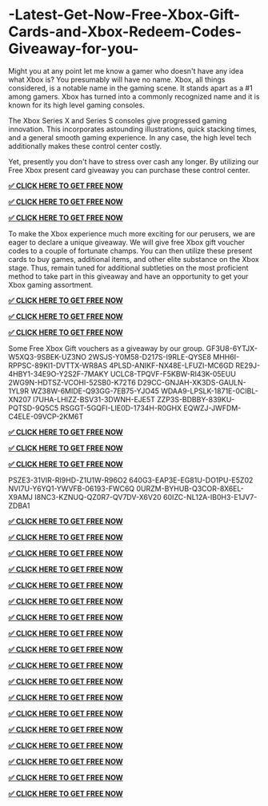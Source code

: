 # -Latest-Get-Now-Free-Xbox-Gift-Cards-and-Xbox-Redeem-Codes-Giveaway-for-you-

Might you at any point let me know a gamer who doesn't have any idea what Xbox is? You presumably will have no name. Xbox, all things considered, is a notable name in the gaming scene. It stands apart as a #1 among gamers. Xbox has turned into a commonly recognized name and it is known for its high level gaming consoles.

The Xbox Series X and Series S consoles give progressed gaming innovation. This incorporates astounding illustrations, quick stacking times, and a general smooth gaming experience. In any case, the high level tech additionally makes these control center costly.

Yet, presently you don't have to stress over cash any longer. By utilizing our Free Xbox present card giveaway you can purchase these control center.

**[✅ CLICK HERE TO GET FREE NOW](https://tinyurl.com/newxboxcodesget-ndfghht)**

**[✅ CLICK HERE TO GET FREE NOW](https://tinyurl.com/newxboxcodesget-ndfghht)**

**[✅ CLICK HERE TO GET FREE NOW](https://tinyurl.com/newxboxcodesget-ndfghht)**


To make the Xbox experience much more exciting for our perusers, we are eager to declare a unique giveaway. We will give free Xbox gift voucher codes to a couple of fortunate champs. You can then utilize these present cards to buy games, additional items, and other elite substance on the Xbox stage. Thus, remain tuned for additional subtleties on the most proficient method to take part in this giveaway and have an opportunity to get your Xbox gaming assortment.

**[✅ CLICK HERE TO GET FREE NOW](https://tinyurl.com/newxboxcodesget-ndfghht)**

**[✅ CLICK HERE TO GET FREE NOW](https://tinyurl.com/newxboxcodesget-ndfghht)**

**[✅ CLICK HERE TO GET FREE NOW](https://tinyurl.com/newxboxcodesget-ndfghht)**


Some Free Xbox Gift vouchers as a giveaway by our group.
GF3U8-6YTJX-W5XQ3-9SBEK-UZ3NO
2WSJS-Y0M58-D217S-I9RLE-QYSE8
MHH6I-RPPSC-89KI1-DVTTX-WR8AS
4PLSD-ANIKF-NX48E-LFUZI-MC6GD
RE29J-4HBY1-34E9O-Y2S2F-7MAKY
UCLC8-TPQVF-F5KBW-RI43K-05EUU
2WG9N-HDTSZ-VCOHI-52SB0-K72T6
D29CC-GNJAH-XK3DS-GAULN-1YL9R
WZ38W-6MIDE-Q93GG-7EB75-YJO45
WDAA9-LPSLK-1871E-0CIBL-XN207
I7UHA-LHIZZ-BSV31-3DWNH-EJE5T
ZZP3S-BDBBY-839KU-PQTSD-9Q5C5
RSGGT-5GQFI-LIE0D-1734H-R0GHX
EQWZJ-JWFDM-C4ELE-09VCP-2KM6T

**[✅ CLICK HERE TO GET FREE NOW](https://tinyurl.com/newxboxcodesget-ndfghht)**

**[✅ CLICK HERE TO GET FREE NOW](https://tinyurl.com/newxboxcodesget-ndfghht)**

**[✅ CLICK HERE TO GET FREE NOW](https://tinyurl.com/newxboxcodesget-ndfghht)**


PSZE3-31VIR-RI9HD-Z1U1W-R96O2
640G3-EAP3E-EG81U-DO1PU-E5Z02
NVI7U-Y6YQ1-YWVFB-06193-FWC6Q
0URZM-BYHUB-Q3COR-8X6EL-X9AMJ
I8NC3-KZNUQ-QZ0R7-QV7DV-X6V20
60IZC-NL12A-IB0H3-E1JV7-ZDBA1

**[✅ CLICK HERE TO GET FREE NOW](https://tinyurl.com/newxboxcodesget-ndfghht)**

**[✅ CLICK HERE TO GET FREE NOW](https://tinyurl.com/newxboxcodesget-ndfghht)**

**[✅ CLICK HERE TO GET FREE NOW](https://tinyurl.com/newxboxcodesget-ndfghht)**




**[✅ CLICK HERE TO GET FREE NOW](https://tinyurl.com/newxboxcodesget-ndfghht)**

**[✅ CLICK HERE TO GET FREE NOW](https://tinyurl.com/newxboxcodesget-ndfghht)**

**[✅ CLICK HERE TO GET FREE NOW](https://tinyurl.com/newxboxcodesget-ndfghht)**




**[✅ CLICK HERE TO GET FREE NOW](https://tinyurl.com/newxboxcodesget-ndfghht)**

**[✅ CLICK HERE TO GET FREE NOW](https://tinyurl.com/newxboxcodesget-ndfghht)**

**[✅ CLICK HERE TO GET FREE NOW](https://tinyurl.com/newxboxcodesget-ndfghht)**




**[✅ CLICK HERE TO GET FREE NOW](https://tinyurl.com/newxboxcodesget-ndfghht)**

**[✅ CLICK HERE TO GET FREE NOW](https://tinyurl.com/newxboxcodesget-ndfghht)**

**[✅ CLICK HERE TO GET FREE NOW](https://tinyurl.com/newxboxcodesget-ndfghht)**




**[✅ CLICK HERE TO GET FREE NOW](https://tinyurl.com/newxboxcodesget-ndfghht)**

**[✅ CLICK HERE TO GET FREE NOW](https://tinyurl.com/newxboxcodesget-ndfghht)**

**[✅ CLICK HERE TO GET FREE NOW](https://tinyurl.com/newxboxcodesget-ndfghht)**




**[✅ CLICK HERE TO GET FREE NOW](https://tinyurl.com/newxboxcodesget-ndfghht)**

**[✅ CLICK HERE TO GET FREE NOW](https://tinyurl.com/newxboxcodesget-ndfghht)**

**[✅ CLICK HERE TO GET FREE NOW](https://tinyurl.com/newxboxcodesget-ndfghht)**
